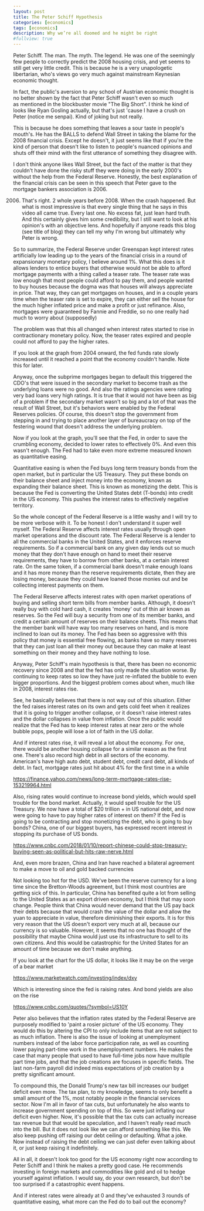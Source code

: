 ```yaml
---
layout: post
title: The Peter Schiff Hypothesis
categories: [economics]
tags: [economics]
description: Why we’re all doomed and he might be right
#fullview: true
---
```


Peter Schiff. The man. The myth. The legend. He was one of the seemingly few people to correctly predict the 2008 housing crisis, and yet seems to still get very little credit. This is because he is a very unapologetic libertarian, who's views go very much against mainstream Keynesian economic thought.

In fact, the public's aversion to any school of Austrian economic thought is no better shown by the fact that Peter Schiff wasn't even so much as mentioned in the blockbuster movie "The Big Short". I think he kind of looks like Ryan Gosling actually, but that's just 'cause I have a crush on Peter (notice me senpai). Kind of joking but not really.

This is because he does something that leaves a sour taste in people's mouth's. He has the BALLS to defend Wall Street in taking the blame for the 2008 financial crisis. Except he doesn't, it just seems like that if you're the kind of person that doesn't like to listen to people's nuanced opinions and shuts off their mind with the first utterance of something they disagree with.

I don't think anyone likes Wall Street, but the fact of the matter is that they couldn't have done the risky stuff they were doing in the early 2000's without the help from the Federal Reserve. Honestly, the best explanation of the financial crisis can be seen in this speech that Peter gave to the mortgage bankers association is 2006.


2006. That's right. 2 whole years before 2008. When the crash happened. But what is most impressive is that every single thing that he says in this video all came true. Every last one. No excess fat, just lean hard truth. And this certainly gives him some credibility, but I still want to look at his opinion's with an objective lens. And hopefully if anyone reads this blog (see title of blog) they can tell my why I'm wrong but ultimately why Peter is wrong.

So to summarize, the Federal Reserve under Greenspan kept interest rates artificially low leading up to the years of the financial crisis in a round of expansionary monetary policy, I believe around 1%. What this does is it allows lenders to entice buyers that otherwise would not be able to afford mortgage payments with a thing called a teaser rate. The teaser rate was low enough that most people could afford to pay them, and people wanted to buy houses because the dogma was that houses will always appreciate in price. That way, they can get mortgages on houses, and in a couple years time when the teaser rate is set to expire, they can either sell the house for the much higher inflated price and make a profit or just refinance. Also, mortgages were guaranteed by Fannie and Freddie, so no one really had much to worry about (supposedly)

The problem was that this all changed when interest rates started to rise in contractionary monetary policy. Now, the teaser rates expired and people could not afford to pay the higher rates.



If you look at the graph from 2004 onward, the fed funds rate slowly increased until it reached a point that the economy couldn't handle. Note this for later.

Anyway, once the subprime mortgages began to default this triggered the CDO's that were issued in the secondary market to become trash as the underlying loans were no good. And also the ratings agencies were rating very bad loans very high ratings. It is true that it would not have been as big of a problem if the secondary market wasn't so big and a lot of that was the result of Wall Street, but it's behaviors were enabled by the Federal Reserves policies. Of course, this doesn't stop the government from stepping in and trying to place another layer of bureaucracy on top of the festering wound that doesn't address the underlying problem.

Now if you look at the graph, you'll see that the Fed, in order to save the crumbling economy, decided to lower rates to effectively 0%. And even this wasn't enough. The Fed had to take even more extreme measured known as quantitative easing.

Quantitative easing is when the Fed buys long term treasury bonds from the open market, but in particular the US Treasury. They put these bonds on their balance sheet and inject money into the economy, known as expanding their balance sheet. This is known as monetizing the debt. This is because the Fed is converting the United States debt (T-bonds) into credit in the US economy. This pushes the interest rates to effectively negative territory.

So the whole concept of the Federal Reserve is a little washy and I will try to be more verbose with it. To be honest I don't understand it super well myself. The Federal Reserve affects interest rates usually through open market operations and the discount rate. The Federal Reserve is a lender to all the commercial banks in the United States, and it enforces reserve requirements. So if a commercial bank on any given day lends out so much money that they don't have enough on hand to meet their reserve requirements, they have to borrow from other banks, at a certain interest rate. On the same token, if a commercial bank doesn't make enough loans and it has more money than the reserve requirements dictate, then they are losing money, because they could have loaned those monies out and be collecting interest payments on them.

The Federal Reserve affects interest rates with open market operations of buying and selling short term bills from member banks. Although, it doesn't really buy with cold hard cash, it creates 'money' out of thin air known as reserves. So the Fed will buy a security from one of its member banks, and credit a certain amount of reserves on their balance sheets. This means that the member bank will have way too many reserves on hand, and is more inclined to loan out its money. The Fed has been so aggressive with this policy that money is essential free flowing, as banks have so many reserves that they can just loan all their money out because they can make at least something on their money and they have nothing to lose.

Anyway, Peter Schiff's main hypothesis is that, there has been no economic recovery since 2008 and that the fed has only made the situation worse. By continuing to keep rates so low they have just re-inflated the bubble to even bigger proportions. And the biggest problem comes about when, much like in 2008, interest rates rise.

See, he basically believes that there is not way out of this situation. Either the fed raises interest rates on its own and gets cold feet when it realizes that it is going to trigger another collapse, or it doesn't raise interest rates and the dollar collapses in value from inflation. Once the public would realize that the Fed has to keep interest rates at near zero or the whole bubble pops, people will lose a lot of faith in the US dollar.

And if interest rates rise, it will reveal a lot about the economy. For one, there would be another housing collapse for a similar reason as the first one. There's also record high debt in all sectors of the economy. American's have high auto debt, student debt, credit card debt, all kinds of debt. In fact, mortgage rates just hit about 4% for the first time in a while

https://finance.yahoo.com/news/long-term-mortgage-rates-rise-153219964.html

Also, rising rates would continue to increase bond yields, which would spell trouble for the bond market. Actually, it would spell trouble for the US Treasury. We now have a total of $20 trillion + in US national debt, and now were going to have to pay higher rates of interest on them? If the Fed is going to be contracting and stop monetizing the debt, who is going to buy bonds? China, one of our biggest buyers, has expressed recent interest in stopping its purchase of US bonds.

https://www.cnbc.com/2018/01/10/report-chinese-could-stop-treasury-buying-seen-as-political-but-hits-raw-nerve.html

And, even more brazen, China and Iran have reached a bilateral agreement to make a move to oil and gold backed currencies


Not looking too hot for the USD. We've been the reserve currency for a long time since the Bretton-Woods agreement, but I think most countries are getting sick of this. In particular, China has benefited quite a lot from selling to the United States as an export driven economy, but I think that may soon change. People think that China would never demand that the US pay back their debts because that would crash the value of the dollar and allow the yuan to appreciate in value, therefore diminishing their exports. It is for this very reason that the US doesn't export very much at all, because our currency is so valuable. However, it seems that no one has thought of the possibility that maybe China would just use its infrastructure to sell to its own citizens. And this would be catastrophic for the United States for an amount of time because we don't make anything. 

If you look at the chart for the US dollar, it looks like it may be on the verge of a bear market

https://www.marketwatch.com/investing/index/dxy

Which is interesting since the fed is raising rates. And bond yields are also on the rise

https://www.cnbc.com/quotes/?symbol=US10Y

Peter also believes that the inflation rates stated by the Federal Reserve are purposely modified to 'paint a rosier picture' of the US economy. They would do this by altering the CPI to only include items that are not subject to as much inflation. There is also the issue of looking at unemployment numbers instead of the labor force participation rate, as well as counting lower paying part-time work in the unemployment numbers. He makes the case that many people that used to have full-time jobs now have multiple part time jobs, and that the job creations are focuses in specific fields. The last non-farm payroll did indeed miss expectations of job creation by a pretty significant amount.

To compound this, the Donald Trump's new tax bill increases our budget deficit even more. The tax plan, to my knowledge, seems to only benefit a small amount of the 1%, most notably people in the financial services sector. Now I'm all in favor of tax cuts, but unfortunately he also wants to increase government spending on top of this. So were just inflating our deficit even higher. Now, it's possible that the tax cuts can actually increase tax revenue but that would be speculation, and I haven't really read much into the bill. But it does not look like we can afford something like this. We also keep pushing off raising our debt ceiling or defaulting. What a joke. Now instead of raising the debt ceiling we can just defer even talking about it, or just keep raising it indefinitely.

All in all, it doesn't look too good for the US economy right now according to Peter Schiff and I think he makes a pretty good case. He recommends investing in foreign markets and commodities like gold and oil to hedge yourself against inflation. I would say, do your own research, but don't be too surprised if a catastrophic event happens.

And if interest rates were already at 0 and they've exhausted 3 rounds of quantitative easing, what more can the Fed do to bail out the economy?
